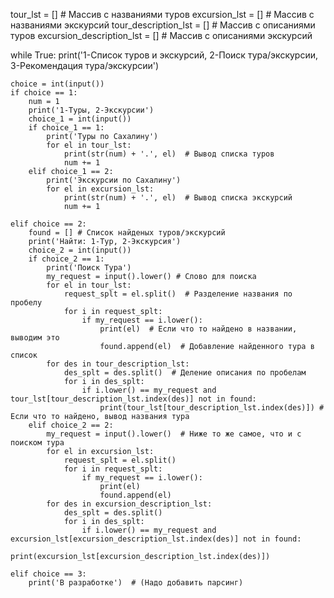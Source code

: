 tour_lst = []  # Массив с названиями туров
excursion_lst = []  # Массив с названиями экскурсий
tour_description_lst = []  # Массив с описаниями туров
excursion_description_lst = []  # Массив с описаниями экскурсий

while True:
    print('1-Список туров и экскурсий, 2-Поиск тура/экскурсии, 3-Рекомендация тура/экскурсии')

    choice = int(input())
    if choice == 1:
        num = 1
        print('1-Туры, 2-Экскурсии')
        choice_1 = int(input())
        if choice_1 == 1:
            print('Туры по Сахалину')
            for el in tour_lst:
                print(str(num) + '.', el)  # Вывод списка туров
                num += 1
        elif choice_1 == 2:
            print('Экскурсии по Сахалину')
            for el in excursion_lst:
                print(str(num) + '.', el)  # Вывод списка экскурсий
                num += 1

    elif choice == 2:
        found = [] # Список найденых туров/экскурсий
        print('Найти: 1-Тур, 2-Экскурсия')
        choice_2 = int(input())
        if choice_2 == 1:
            print('Поиск Тура')
            my_request = input().lower() # Слово для поиска
            for el in tour_lst:
                request_splt = el.split()  # Разделение названия по пробелу
                for i in request_splt:
                    if my_request == i.lower():
                        print(el)  # Если что то найдено в названии, выводим это
                        found.append(el)  # Добавление найденного тура в список
            for des in tour_description_lst:
                des_splt = des.split()  # Деление описания по пробелам
                for i in des_splt:
                    if i.lower() == my_request and tour_lst[tour_description_lst.index(des)] not in found:
                        print(tour_lst[tour_description_lst.index(des)]) # Если что то найдено, вывод названия тура
        elif choice_2 == 2:
            my_request = input().lower()  # Ниже то же самое, что и с поиском тура
            for el in excursion_lst:
                request_splt = el.split()
                for i in request_splt:
                    if my_request == i.lower():
                        print(el)
                        found.append(el)
            for des in excursion_description_lst:
                des_splt = des.split()
                for i in des_splt:
                    if i.lower() == my_request and excursion_lst[excursion_description_lst.index(des)] not in found:
                        print(excursion_lst[excursion_description_lst.index(des)])

    elif choice == 3:
        print('В разработке')  # (Надо добавить парсинг)
